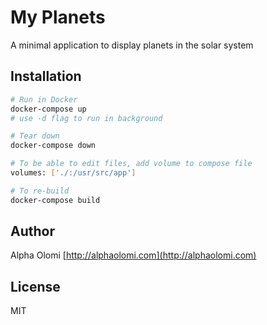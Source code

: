 # My Planets 

A minimal application to display planets in the solar system

## Installation

```bash
# Run in Docker
docker-compose up
# use -d flag to run in background

# Tear down
docker-compose down

# To be able to edit files, add volume to compose file
volumes: ['./:/usr/src/app']

# To re-build
docker-compose build
```

## Author
Alpha Olomi [http://alphaolomi.com](http://alphaolomi.com)


## License
MIT